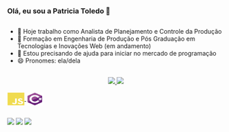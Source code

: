 ### Olá, eu sou a Patricia Toledo 👋

  ##
  
- 🔭 Hoje trabalho como Analista de Planejamento e Controle da Produção
- 🌱 Formação em Engenharia de Produção e Pós Graduação em Tecnologias e Inovações Web (em andamento)
- 🤔 Estou precisando de ajuda para iniciar no mercado de programação
- 😄 Pronomes: ela/dela

 ##
  
<div align="center">
  <a href="https://github.com/patriciatoledo">
  <img height="180em" src="https://github-readme-stats.vercel.app/api?username=patriciatoledo&show_icons=true&theme=dracula&include_all_commits=true&count_private=true"/>
  <img height="180em" src="https://github-readme-stats.vercel.app/api/top-langs/?username=patriciatoledo&layout=compact&langs_count=7&theme=dracula"/>
</div>
  <div style="display: inline_block"><br>
  <img align="center" alt="Rafa-Js" height="30" width="40" src="https://raw.githubusercontent.com/devicons/devicon/master/icons/javascript/javascript-plain.svg">
  <img align="center" alt="Rafa-Csharp" height="30" width="40" src="https://raw.githubusercontent.com/devicons/devicon/master/icons/csharp/csharp-original.svg">
</div>
  
  ##

<div> 
  <a href="https://instagram.com/patriciaa_toledo" target="_blank"><img src="https://img.shields.io/badge/-Instagram-%23E4405F?style=for-the-badge&logo=instagram&logoColor=white" target="_blank"></a>
  <a href = "mailto:patriciatoledo1996@gmail.com"><img src="https://img.shields.io/badge/-Gmail-%23333?style=for-the-badge&logo=gmail&logoColor=white" target="_blank"></a>
  <a href="https://www.linkedin.com/in/patricia-toledo-9a49bb167" target="_blank"><img src="https://img.shields.io/badge/-LinkedIn-%230077B5?style=for-the-badge&logo=linkedin&logoColor=white" target="_blank"></a> 
 
 
</div>

